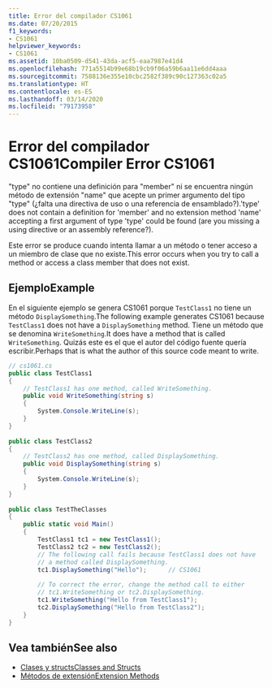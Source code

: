 ```yaml
---
title: Error del compilador CS1061
ms.date: 07/20/2015
f1_keywords:
- CS1061
helpviewer_keywords:
- CS1061
ms.assetid: 10ba0509-d541-43da-acf5-eaa7987e41d4
ms.openlocfilehash: 771a5514b99e68b19cb9f06a59b6aa11e6dd4aaa
ms.sourcegitcommit: 7588136e355e10cbc2582f389c90c127363c02a5
ms.translationtype: HT
ms.contentlocale: es-ES
ms.lasthandoff: 03/14/2020
ms.locfileid: "79173958"
---
```

# <a name="compiler-error-cs1061"></a><span data-ttu-id="692a9-102">Error del compilador CS1061</span><span class="sxs-lookup"><span data-stu-id="692a9-102">Compiler Error CS1061</span></span>
<span data-ttu-id="692a9-103">"type" no contiene una definición para "member" ni se encuentra ningún método de extensión "name" que acepte un primer argumento del tipo "type" (¿falta una directiva de uso o una referencia de ensamblado?).</span><span class="sxs-lookup"><span data-stu-id="692a9-103">'type' does not contain a definition for 'member' and no extension method 'name' accepting a first argument of type 'type' could be found (are you missing a using directive or an assembly reference?).</span></span>  
  
 <span data-ttu-id="692a9-104">Este error se produce cuando intenta llamar a un método o tener acceso a un miembro de clase que no existe.</span><span class="sxs-lookup"><span data-stu-id="692a9-104">This error occurs when you try to call a method or access a class member that does not exist.</span></span>  
  
## <a name="example"></a><span data-ttu-id="692a9-105">Ejemplo</span><span class="sxs-lookup"><span data-stu-id="692a9-105">Example</span></span>  
 <span data-ttu-id="692a9-106">En el siguiente ejemplo se genera CS1061 porque `TestClass1` no tiene un método `DisplaySomething`.</span><span class="sxs-lookup"><span data-stu-id="692a9-106">The following example generates CS1061 because `TestClass1` does not have a `DisplaySomething` method.</span></span> <span data-ttu-id="692a9-107">Tiene un método que se denomina `WriteSomething`.</span><span class="sxs-lookup"><span data-stu-id="692a9-107">It does have a method that is called `WriteSomething`.</span></span> <span data-ttu-id="692a9-108">Quizás este es el que el autor del código fuente quería escribir.</span><span class="sxs-lookup"><span data-stu-id="692a9-108">Perhaps that is what the author of this source code meant to write.</span></span>  
  
```csharp  
// cs1061.cs  
public class TestClass1  
{  
    // TestClass1 has one method, called WriteSomething.  
    public void WriteSomething(string s)  
    {  
        System.Console.WriteLine(s);  
    }  
}  
  
public class TestClass2  
{  
    // TestClass2 has one method, called DisplaySomething.  
    public void DisplaySomething(string s)  
    {  
        System.Console.WriteLine(s);  
    }  
}  
  
public class TestTheClasses  
{  
    public static void Main()  
    {  
        TestClass1 tc1 = new TestClass1();  
        TestClass2 tc2 = new TestClass2();  
        // The following call fails because TestClass1 does not have
        // a method called DisplaySomething.  
        tc1.DisplaySomething("Hello");      // CS1061  
  
        // To correct the error, change the method call to either
        // tc1.WriteSomething or tc2.DisplaySomething.  
        tc1.WriteSomething("Hello from TestClass1");  
        tc2.DisplaySomething("Hello from TestClass2");  
    }  
}  
```  
  
## <a name="see-also"></a><span data-ttu-id="692a9-109">Vea también</span><span class="sxs-lookup"><span data-stu-id="692a9-109">See also</span></span>

- [<span data-ttu-id="692a9-110">Clases y structs</span><span class="sxs-lookup"><span data-stu-id="692a9-110">Classes and Structs</span></span>](../../programming-guide/classes-and-structs/index.md)
- [<span data-ttu-id="692a9-111">Métodos de extensión</span><span class="sxs-lookup"><span data-stu-id="692a9-111">Extension Methods</span></span>](../../programming-guide/classes-and-structs/extension-methods.md)
